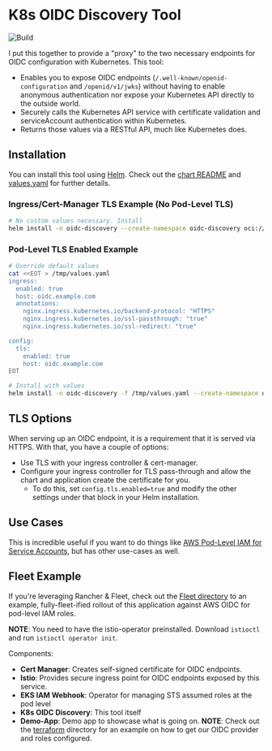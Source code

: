 # K8s OIDC Discovery Tool

![Build](https://github.com/atoy3731/k8s-oidc-discovery/actions/workflows/dev.yaml/badge.svg)

I put this together to provide a "proxy" to the two necessary endpoints for OIDC configuration with Kubernetes. This tool:

* Enables you to expose OIDC endpoints (`/.well-known/openid-configuration` and `/openid/v1/jwks`) without having to enable anonymous authentication nor expose your Kubernetes API directly to the outside world.
* Securely calls the Kubernetes API service with certificate validation and serviceAccount authentication within Kubernetes.
* Returns those values via a RESTful API, much like Kubernetes does.

## Installation

You can install this tool using [Helm](https://helm.sh/docs/intro/install/). Check out the [chart README](./charts/k8s-oidc-discovery/README.md) and [values.yaml](./charts/k8s-oidc-discovery/values.yaml) for further details.

### Ingress/Cert-Manager TLS Example (No Pod-Level TLS)

```bash
# No custom values necessary. Install
helm install -n oidc-discovery --create-namespace oidc-discovery oci://ghcr.io/atoy3731/charts/k8s-oidc-discovery
```

### Pod-Level TLS Enabled Example 

```bash
# Override default values
cat <<EOT > /tmp/values.yaml
ingress:
  enabled: true
  host: oidc.example.com
  annotations:
    nginx.ingress.kubernetes.io/backend-protocol: "HTTPS"
    nginx.ingress.kubernetes.io/ssl-passthrough: "true"
    nginx.ingress.kubernetes.io/ssl-redirect: "true"

config:
  tls:
    enabled: true
    host: oidc.example.com
EOT

# Install with values
helm install -n oidc-discovery -f /tmp/values.yaml --create-namespace oidc-discovery oci://ghcr.io/atoy3731/charts/k8s-oidc-discovery
```

## TLS Options

When serving up an OIDC endpoint, it is a requirement that it is served via HTTPS. With that, you have a couple of options:

* Use TLS with your ingress controller & cert-manager.
* Configure your ingress controller for TLS pass-through and allow the chart and application create the certificate for you.
    * To do this, set `config.tls.enabled=true` and modify the other settings under that block in your Helm installation.

## Use Cases

This is incredible useful if you want to do things like [AWS Pod-Level IAM for Service Accounts](https://docs.aws.amazon.com/eks/latest/userguide/iam-roles-for-service-accounts.html), but has other use-cases as well.

## Fleet Example

If you're leveraging Rancher & Fleet, check out the [Fleet directory](./fleet) to an example, fully-fleet-ified rollout of this application against AWS OIDC for pod-level IAM roles.

**NOTE**: You need to have the istio-operator preinstalled. Download `istioctl` and run `istioctl operator init`.

Components:

* **Cert Manager**: Creates self-signed certificate for OIDC endpoints.
* **Istio**: Provides secure ingress point for OIDC endpoints exposed by this service.
* **EKS IAM Webhook**: Operator for managing STS assumed roles at the pod level
* **K8s OIDC Discovery**: This tool itself
* **Demo-App**: Demo app to showcase what is going on. **NOTE**: Check out the [terraform](./fleet/demo-app/terraform) directory for an example on how to get our OIDC provider and roles configured.
